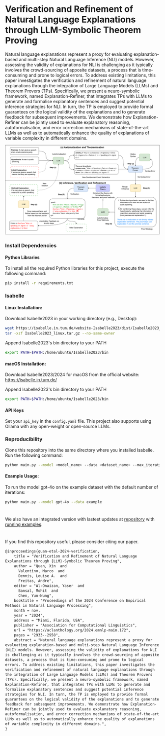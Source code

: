 # Verification and Refinement of Natural Language Explanations through LLM-Symbolic Theorem Proving
Natural language explanations represent a proxy for evaluating explanation-based and multi-step Natural Language Inference (NLI) models. However, assessing the validity of explanations for NLI is challenging as it typically involves the crowd-sourcing of apposite datasets, a process that is time-consuming and prone to logical errors. To address existing limitations, this paper investigates the verification and refinement of natural language explanations through the integration of Large Language Models (LLMs) and Theorem Provers (TPs). Specifically, we present a neuro-symbolic framework, named Explanation-Refiner, that integrates TPs with LLMs to generate and formalise explanatory sentences and suggest potential inference strategies for NLI. In turn, the TP is employed to provide formal guarantees on the logical validity of the explanations and to generate feedback for subsequent improvements. We demonstrate how Explanation-Refiner can be jointly used to evaluate explanatory reasoning, autoformalisation, and error correction mechanisms of state-of-the-art LLMs as well as to automatically enhance the quality of explanations of variable complexity in different domains.

![framework](img/refiner_framework.png)

### Install Dependencies

#### Python Libraries

To install all the required Python libraries for this project, execute the following command:

```bash
pip install -r requirements.txt
```

### Isabelle

#### Linux Installation:

Download Isabelle2023 in your working directory (e.g., Desktop):

```bash
wget https://isabelle.in.tum.de/website-Isabelle2023/dist/Isabelle2023_linux.tar.gz
tar -xzf Isabelle2023_linux.tar.gz --no-same-owner
```

Append Isabelle2023's bin directory to your PATH
```bash
export PATH=$PATH:/home/ubuntu/Isabelle2023/bin 
```

#### macOS Installation:

Download Isabelle2023/2024 for macOS from the official website: https://isabelle.in.tum.de/

Append Isabelle2023's bin directory to your PATH
```bash
export PATH=$PATH:/home/ubuntu/Isabelle2023/bin 
```

#### API Keys
Set your `api_key` in the `config.yaml` file. This project also supports using Ollama with any open-weight or open-source LLMs.

###  Reproducibility
Clone this repository into the same directory where you installed Isabelle. Run the following command:

```bash
python main.py --model <model_name> --data <dataset_name> --max_iterations <number_of_iterations>
```

#### Example Usage:
To run the model gpt-4o on the example dataset with the default number of iterations:

```bash
python main.py --model gpt-4o --data example
```

#
We also have an integrated version with lastest updates at [repository](https://github.com/neuro-symbolic-ai/reasoning_with_nle_emnlp_2024/tree/main) with [running examples](https://github.com/neuro-symbolic-ai/reasoning_with_nle_emnlp_2024/blob/main/Neuro-Symbolic%20Explanation%20Refinement.ipynb).

#
If you find this repository useful, please consider citing our paper.
```
@inproceedings{quan-etal-2024-verification,
    title = "Verification and Refinement of Natural Language Explanations through {LLM}-Symbolic Theorem Proving",
    author = "Quan, Xin  and
      Valentino, Marco  and
      Dennis, Louise A.  and
      Freitas, Andre",
    editor = "Al-Onaizan, Yaser  and
      Bansal, Mohit  and
      Chen, Yun-Nung",
    booktitle = "Proceedings of the 2024 Conference on Empirical Methods in Natural Language Processing",
    month = nov,
    year = "2024",
    address = "Miami, Florida, USA",
    publisher = "Association for Computational Linguistics",
    url = "https://aclanthology.org/2024.emnlp-main.172",
    pages = "2933--2958",
    abstract = "Natural language explanations represent a proxy for evaluating explanation-based and multi-step Natural Language Inference (NLI) models. However, assessing the validity of explanations for NLI is challenging as it typically involves the crowd-sourcing of apposite datasets, a process that is time-consuming and prone to logical errors. To address existing limitations, this paper investigates the verification and refinement of natural language explanations through the integration of Large Language Models (LLMs) and Theorem Provers (TPs). Specifically, we present a neuro-symbolic framework, named Explanation-Refiner, that integrates TPs with LLMs to generate and formalise explanatory sentences and suggest potential inference strategies for NLI. In turn, the TP is employed to provide formal guarantees on the logical validity of the explanations and to generate feedback for subsequent improvements. We demonstrate how Explanation-Refiner can be jointly used to evaluate explanatory reasoning, autoformalisation, and error correction mechanisms of state-of-the-art LLMs as well as to automatically enhance the quality of explanations of variable complexity in different domains.",
}

```

